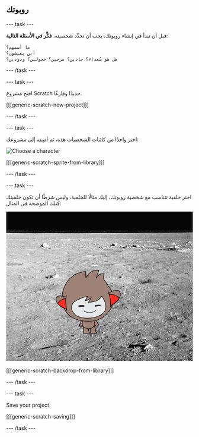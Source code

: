 ## روبوتك

\--- task \---

قبل أن تبدأ في إنشاء روبوتك، يجب أن تحدِّد شخصيته، **فكِّر في الأسئلة التالية**:

    ما أسمهم؟
    أين يعيشون؟
    هل هو سُعداء؟ جادين؟ مرحين؟ خجولين؟ ودودين؟
    

\--- /task \---

\--- task \---

افتح مشروع Scratch جديدًا وفارغًا.

[[[generic-scratch-new-project]]]

\--- /task \---

\--- task \---

اختر واحدًا من كائنات الشخصيات هذه، ثم أضِفه إلى مشروعك:

![Choose a character](images/chatbot-characters.png)

[[[generic-scratch-sprite-from-library]]]

\--- /task \---

\--- task \---

اختر خلفية تتناسب مع شخصية روبوتك، إليك مثالًا للخلفية، وليس شرطًا أن تكون خلفيتك كتلك الموضحة في المثال:

![Choose a backdrop](images/chatbot-backdrop.png)

[[[generic-scratch-backdrop-from-library]]]

\--- /task \---

\--- task \---

Save your project.

[[[generic-scratch-saving]]]

\--- /task \---